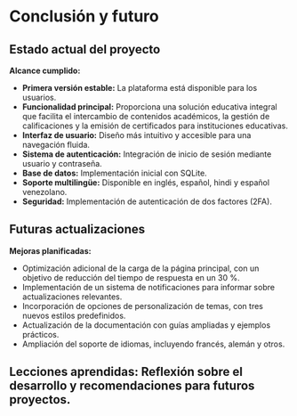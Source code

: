 # **Conclusión y futuro**

## **Estado actual del proyecto**

**Alcance cumplido:**

- **Primera versión estable:** La plataforma está disponible para los usuarios.  
- **Funcionalidad principal:** Proporciona una solución educativa integral que facilita el intercambio de contenidos académicos, la gestión de calificaciones y la emisión de certificados para instituciones educativas.  
- **Interfaz de usuario:** Diseño más intuitivo y accesible para una navegación fluida.  
- **Sistema de autenticación:** Integración de inicio de sesión mediante usuario y contraseña.  
- **Base de datos:** Implementación inicial con SQLite.  
- **Soporte multilingüe:** Disponible en inglés, español, hindi y español venezolano.  
- **Seguridad:** Implementación de autenticación de dos factores (2FA).  

## **Futuras actualizaciones**

**Mejoras planificadas:**

- Optimización adicional de la carga de la página principal, con un objetivo de reducción del tiempo de respuesta en un 30 %.  
- Implementación de un sistema de notificaciones para informar sobre actualizaciones relevantes.  
- Incorporación de opciones de personalización de temas, con tres nuevos estilos predefinidos.  
- Actualización de la documentación con guías ampliadas y ejemplos prácticos.  
- Ampliación del soporte de idiomas, incluyendo francés, alemán y otros.  

## **Lecciones aprendidas**: Reflexión sobre el desarrollo y recomendaciones para futuros proyectos.
